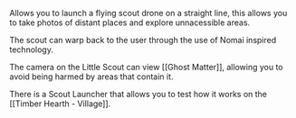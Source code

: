 Allows you to launch a flying scout drone on a straight line, this allows you to take photos of distant places and explore unnacessible areas.

The scout can warp back to the user through the use of Nomai inspired technology.

The camera on the Little Scout can view [[Ghost Matter]], allowing you to avoid being harmed by areas that contain it.

There is a Scout Launcher that allows you to test how it works on the [[Timber Hearth - Village]].